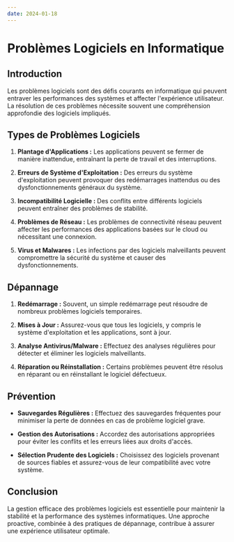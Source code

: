 ```yaml
---
date: 2024-01-18
---
```

# Problèmes Logiciels en Informatique

## Introduction

Les problèmes logiciels sont des défis courants en informatique qui peuvent entraver les performances des systèmes et affecter l'expérience utilisateur. La résolution de ces problèmes nécessite souvent une compréhension approfondie des logiciels impliqués.

## Types de Problèmes Logiciels

1. **Plantage d'Applications :** Les applications peuvent se fermer de manière inattendue, entraînant la perte de travail et des interruptions.
    
2. **Erreurs de Système d'Exploitation :** Des erreurs du système d'exploitation peuvent provoquer des redémarrages inattendus ou des dysfonctionnements généraux du système.
    
3. **Incompatibilité Logicielle :** Des conflits entre différents logiciels peuvent entraîner des problèmes de stabilité.
    
4. **Problèmes de Réseau :** Les problèmes de connectivité réseau peuvent affecter les performances des applications basées sur le cloud ou nécessitant une connexion.
    
5. **Virus et Malwares :** Les infections par des logiciels malveillants peuvent compromettre la sécurité du système et causer des dysfonctionnements.
    

## Dépannage

1. **Redémarrage :** Souvent, un simple redémarrage peut résoudre de nombreux problèmes logiciels temporaires.
    
2. **Mises à Jour :** Assurez-vous que tous les logiciels, y compris le système d'exploitation et les applications, sont à jour.
    
3. **Analyse Antivirus/Malware :** Effectuez des analyses régulières pour détecter et éliminer les logiciels malveillants.
    
4. **Réparation ou Réinstallation :** Certains problèmes peuvent être résolus en réparant ou en réinstallant le logiciel défectueux.
    

## Prévention

- **Sauvegardes Régulières :** Effectuez des sauvegardes fréquentes pour minimiser la perte de données en cas de problème logiciel grave.
    
- **Gestion des Autorisations :** Accordez des autorisations appropriées pour éviter les conflits et les erreurs liées aux droits d'accès.
    
- **Sélection Prudente des Logiciels :** Choisissez des logiciels provenant de sources fiables et assurez-vous de leur compatibilité avec votre système.
    

## Conclusion

La gestion efficace des problèmes logiciels est essentielle pour maintenir la stabilité et la performance des systèmes informatiques. Une approche proactive, combinée à des pratiques de dépannage, contribue à assurer une expérience utilisateur optimale.